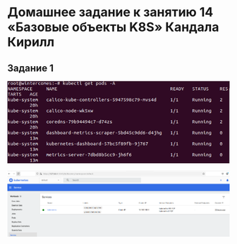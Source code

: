 # Домашнее задание к занятию 14 «Базовые объекты K8S» Кандала Кирилл
## Задание 1

![k8s](https://github.com/wintercomesX/kuber-homeworks_1.1/blob/main/kube1.PNG)

![kibana](https://github.com/wintercomesX/kuber-homeworks_1.1/blob/main/kube2.PNG)
